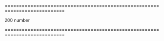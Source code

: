 <!--**
/*-------------------------------------------
    Auto-generated file. Do not modify.
-------------------------------------------

**-->
===========================================================================
<!--default-->200<!--/default-->
<!--type-->number<!--/type-->
===========================================================================

<!--shortDescription-->

<!--/shortDescription-->

<!--fullDescription-->

<!--/fullDescription-->
